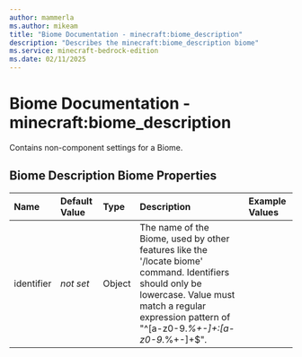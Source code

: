 ```yaml
---
author: mammerla
ms.author: mikeam
title: "Biome Documentation - minecraft:biome_description"
description: "Describes the minecraft:biome_description biome"
ms.service: minecraft-bedrock-edition
ms.date: 02/11/2025 
---
```


# Biome Documentation - minecraft:biome_description

Contains non-component settings for a Biome.


## Biome Description Biome Properties

|Name       |Default Value |Type |Description |Example Values |
|:----------|:-------------|:----|:-----------|:------------- |
| identifier | *not set* | Object | The name of the Biome, used by other features like the '/locate biome' command. Identifiers should only be lowercase. Value must match a regular expression pattern of "^[a-z0-9._%+-]+:[a-z0-9._%+-]+$". |  | 